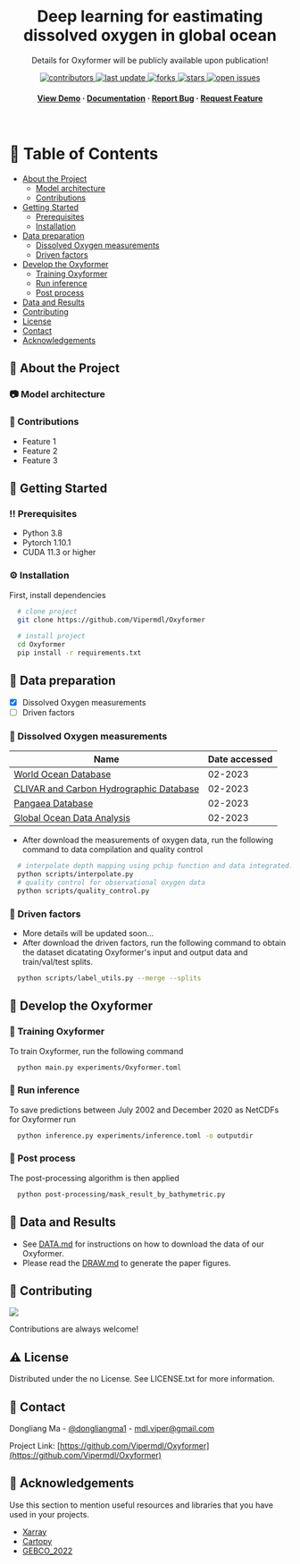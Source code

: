<!--
Hey, thanks for using the awesome-readme-template template.  
If you have any enhancements, then fork this project and create a pull request 
or just open an issue with the label "enhancement".

Don't forget to give this project a star for additional support ;)
Maybe you can mention me or this repo in the acknowledgements too
-->
<div align="center">

<!--   <img src="assets/logo.png" alt="logo" width="200" height="auto" /> -->
  <h1>Deep learning for eastimating dissolved oxygen in global ocean</h1>
  
  <p>
    Details for Oxyformer will be publicly available upon publication! 
  </p>
  
  
<!-- Badges -->
<p>
  <a href="https://github.com/Vipermdl/Oxyformer/graphs/contributors">
    <img src="https://img.shields.io/github/contributors/Vipermdl/Oxyformer" alt="contributors" />
  </a>
  <a href="">
    <img src="https://img.shields.io/github/last-commit/Vipermdl/Oxyformer" alt="last update" />
  </a>
  <a href="https://github.com/Vipermdl/Oxyformer/network/members">
    <img src="https://img.shields.io/github/forks/Vipermdl/Oxyformer" alt="forks" />
  </a>
  <a href="https://github.com/Vipermdl/Oxyformer/stargazers">
    <img src="https://img.shields.io/github/stars/Vipermdl/Oxyformer" alt="stars" />
  </a>
  <a href="https://github.com/Vipermdl/Oxyformer/issues/">
    <img src="https://img.shields.io/github/issues/Vipermdl/Oxyformer" alt="open issues" />
  </a>
<!--   <a href="https://github.com/Vipermdl/Oxyformer/blob/master/LICENSE">
    <img src="https://img.shields.io/github/license/Vipermdl/Oxyformer.svg" alt="license" />
  </a> -->
</p>
   
<h4>
    <a href="https://github.com/Vipermdl/Oxyformer">View Demo</a>
  <span> · </span>
    <a href="https://github.com/Vipermdl/Oxyformer">Documentation</a>
  <span> · </span>
    <a href="https://github.com/Vipermdl/Oxyformer/issues/">Report Bug</a>
  <span> · </span>
    <a href="https://github.com/Vipermdl/Oxyformer/issues/">Request Feature</a>
  </h4>
</div>

<br />

<!-- Table of Contents -->
# :notebook_with_decorative_cover: Table of Contents

- [About the Project](#star2-about-the-project)
  * [Model architecture](#camera-model-architecture)
  * [Contributions](#dart-contributions)
- [Getting Started](#toolbox-getting-started)
  * [Prerequisites](#bangbang-prerequisites)
  * [Installation](#gear-installation)
- [Data preparation](#compass-data-preparation)
  * [Dissolved Oxygen measurements](#art-dissolved-oxyen-measurements)
  * [Driven factors](#key-driven-factors)
- [Develop the Oxyformer](#eyes-develop-the-oxyformer)
  * [Training Oxyformer](#test_tube-training-oxyformer)
  * [Run inference](#running-run-inference)
  * [Post process](#triangular_flag_on_post-post-process)
 - [Data and Results](#scroll-data-and-results)
- [Contributing](#wave-contributing)
- [License](#warning-license)
- [Contact](#handshake-contact)
- [Acknowledgements](#gem-acknowledgements)

<!-- About the Project -->
## :star2: About the Project


<!-- Screenshots -->
### :camera: Model architecture

<!-- <div align="center"> 
  <img src="https://placehold.co/600x400?text=Your+Screenshot+here" alt="screenshot" />
</div> -->

### :dart: Contributions

- Feature 1
- Feature 2
- Feature 3

<!-- Getting Started -->
## 	:toolbox: Getting Started

<!-- Prerequisites -->
### :bangbang: Prerequisites

* Python 3.8
* Pytorch 1.10.1
* CUDA 11.3 or higher

<!-- Installation -->
### :gear: Installation

First, install dependencies

```bash
  # clone project 
  git clone https://github.com/Vipermdl/Oxyformer
  
  # install project
  cd Oxyformer
  pip install -r requirements.txt
```

<!-- Roadmap -->
## :compass: Data preparation

* [x] Dissolved Oxygen measurements
* [ ] Driven factors

### :art: Dissolved Oxygen measurements

| Name                                                                                |Date accessed|
| ----------------------------------------------------------------------------------- |------ |
| [World Ocean Database](https://www.ncei.noaa.gov/)|02-2023|
| [CLIVAR and Carbon Hydrographic Database](https://cchdo.ucsd.edu/)|02-2023|
| [Pangaea Database](https://www.pangaea.de/)|02-2023|
| [Global Ocean Data Analysis](https://www.ncei.noaa.gov/access/ocean-carbon-acidification-data-system/oceans/GLODAPv2_2021/)|02-2023|

- After download the measurements of oxygen data, run the following command to data compilation and quality control

```bash
  # interpolate depth mapping using pchip function and data integrated.
  python scripts/interpolate.py
  # quality control for observational oxygen data
  python scripts/quality_control.py
```

### :key: Driven factors

- More details will be updated soon...
- After download the driven factors, run the following command to obtain the dataset dicatating Oxyformer's input and output data and train/val/test splits.

```bash
  python scripts/label_utils.py --merge --splits
```

## :eyes: Develop the Oxyformer

<!-- Running Tests -->
### :test_tube: Training Oxyformer

To train Oxyformer, run the following command

```bash
  python main.py experiments/Oxyformer.toml
```

<!-- Run Locally -->
### :running: Run inference

To save predictions between July 2002 and December 2020 as NetCDFs for Oxyformer run

```bash
  python inference.py experiments/inference.toml -o outputdir
```

<!-- Deployment -->
### :triangular_flag_on_post: Post process

The post-processing algorithm is then applied

```bash
  python post-processing/mask_result_by_bathymetric.py
```

<!-- Code of Conduct -->
## :scroll: Data and Results

- See [DATA.md](https://github.com/Vipermdl/Oxyformer/blob/main/data.md) for instructions on how to download the data of our Oxyformer.
- Please read the [DRAW.md](https://github.com/Vipermdl/Oxyformer/blob/main/draw.md) to generate the paper figures.

<!-- Contributing -->
## :wave: Contributing

<a href="https://github.com/Vipermdl/Oxyformer/graphs/contributors">
  <img src="https://contrib.rocks/image?repo=Vipermdl/Oxyformer" />
</a>

Contributions are always welcome!

<!-- FAQ -->
<!-- ## :grey_question: FAQ

- Question 1

  + Answer 1

- Question 2

  + Answer 2 -->


<!-- License -->
## :warning: License

Distributed under the no License. See LICENSE.txt for more information.


<!-- Contact -->
## :handshake: Contact

Dongliang Ma - [@dongliangma1](https://twitter.com/dongliangma1) - mdl.viper@gmail.com

Project Link: [https://github.com/Vipermdl/Oxyformer](https://github.com/Vipermdl/Oxyformer)


<!-- Acknowledgments -->
## :gem: Acknowledgements

Use this section to mention useful resources and libraries that you have used in your projects.

 - [Xarray](https://docs.xarray.dev/en/stable/)
 - [Cartopy](https://scitools.org.uk/cartopy/docs/latest/)
 - [GEBCO_2022](https://www.gebco.net/data_and_products/gridded_bathymetry_data/gebco_2022/)
